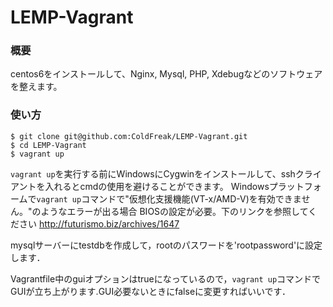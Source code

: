 # LEMP-Vagrant

### 概要
centos6をインストールして、Nginx, Mysql, PHP, Xdebugなどのソフトウェアを整えます。

### 使い方

```
$ git clone git@github.com:ColdFreak/LEMP-Vagrant.git
$ cd LEMP-Vagrant
$ vagrant up
```

`vagrant up`を実行する前にWindowsにCygwinをインストールして、sshクライアントを入れるとcmdの使用を避けることができます。
Windowsプラットフォームで`vagrant up`コマンドで"仮想化支援機能(VT-x/AMD-V)を有効できません。"のようなエラーが出る場合
BIOSの設定が必要。下のリンクを参照してください
http://futurismo.biz/archives/1647

mysqlサーバーにtestdbを作成して，rootのパスワードを'rootpassword'に設定します．

Vagrantfile中のguiオプションはtrueになっているので，`vagrant up`コマンドでGUIが立ち上がります.GUI必要ないときにfalseに変更すればいいです．

